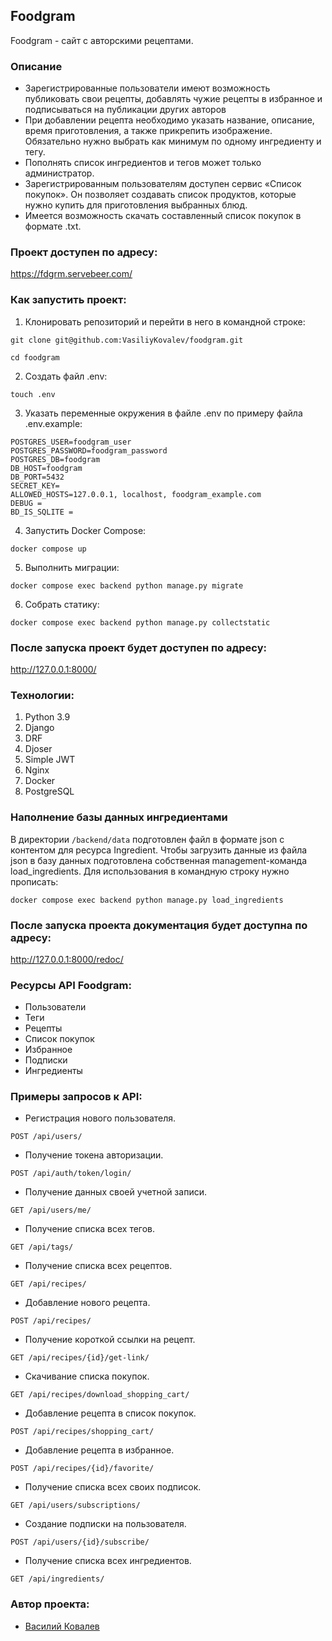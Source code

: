 ## Foodgram
Foodgram - сайт с авторскими рецептами.

### Описание
*  Зарегистрированные пользователи имеют возможность публиковать свои рецепты, добавлять чужие рецепты в избранное и подписываться на публикации других авторов
*  При добавлении рецепта необходимо указать название, описание, время приготовления, а также прикрепить изображение. Обязательно нужно выбрать как минимум по одному ингредиенту и тегу. 
*  Пополнять список ингредиентов и тегов может только администратор.
*  Зарегистрированным пользователям доступен сервис «Список покупок». Он позволяет создавать список продуктов, которые нужно купить для приготовления выбранных блюд.
*  Имеется возможность скачать составленный список покупок в формате .txt.

### Проект доступен по адресу:
https://fdgrm.servebeer.com/

### Как запустить проект:
1. Клонировать репозиторий и перейти в него в командной строке:

```
git clone git@github.com:VasiliyKovalev/foodgram.git
```

```
cd foodgram
```

2. Создать файл .env:

```
touch .env
```

3. Указать переменные окружения в файле .env по примеру файла .env.example:

```
POSTGRES_USER=foodgram_user
POSTGRES_PASSWORD=foodgram_password
POSTGRES_DB=foodgram
DB_HOST=foodgram
DB_PORT=5432
SECRET_KEY=
ALLOWED_HOSTS=127.0.0.1, localhost, foodgram_example.com
DEBUG = 
BD_IS_SQLITE =
```

4. Запустить Docker Compose:

```
docker compose up
```

5. Выполнить миграции:

```
docker compose exec backend python manage.py migrate
```

6. Собрать статику:

```
docker compose exec backend python manage.py collectstatic
```

### После запуска проект будет доступен по адресу:
http://127.0.0.1:8000/

### Технологии:
1. Python 3.9
2. Django
3. DRF
4. Djoser
5. Simple JWT
6. Nginx
7. Docker
8. PostgreSQL

### Наполнение базы данных ингредиентами
В директории ``` /backend/data ``` подготовлен файл в формате json с контентом для ресурса Ingredient.
Чтобы загрузить данные из файла json в базу данных подготовлена собственная management-команда load_ingredients.
Для использования в командную строку нужно прописать:
```
docker compose exec backend python manage.py load_ingredients
```

### После запуска проекта документация будет доступна по адресу:
http://127.0.0.1:8000/redoc/

### Ресурсы API Foodgram:
* Пользователи
* Теги
* Рецепты
* Список покупок
* Избранное
* Подписки
* Ингредиенты

### Примеры запросов к API:
* Регистрация нового пользователя.
```
POST /api/users/
```
* Получение токена авторизации.
```
POST /api/auth/token/login/
```
* Получение данных своей учетной записи.
```
GET /api/users/me/
```
* Получение списка всех тегов.
```
GET /api/tags/
```
* Получение списка всех рецептов.
```
GET /api/recipes/
```
* Добавление нового рецепта.
```
POST /api/recipes/
```
* Получение короткой ссылки на рецепт.
```
GET /api/recipes/{id}/get-link/
```
* Скачивание списка покупок.
```
GET /api/recipes/download_shopping_cart/
```
* Добавление рецепта в список покупок.
```
POST /api/recipes/shopping_cart/
```
* Добавление рецепта в избранное.
```
POST /api/recipes/{id}/favorite/
```
* Получение списка всех своих подписок.
```
GET /api/users/subscriptions/
```
* Создание подписки на пользователя.
```
POST /api/users/{id}/subscribe/
```
* Получение списка всех ингредиентов.
```
GET /api/ingredients/
```

### Автор проекта:
*  [Василий Ковалев](https://github.com/VasiliyKovalev)
